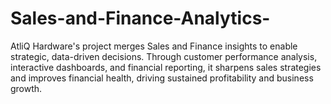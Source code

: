 # Sales-and-Finance-Analytics-
AtliQ Hardware's project merges Sales and Finance insights to enable strategic, data-driven decisions. Through customer performance analysis, interactive dashboards, and financial reporting, it sharpens sales strategies and improves financial health, driving sustained profitability and business growth.
